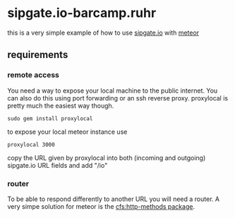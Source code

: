 # sipgate.io-barcamp.ruhr

this is a very simple example of how to use [sipgate.io](http://sipgate.io) with [meteor](https://www.meteor.com/)

## requirements

### remote access

You need a way to expose your local machine to the public internet. You can also do this using port forwarding or an ssh reverse proxy. proxylocal is pretty much the easiest way though.

    sudo gem install proxylocal

to expose your local meteor instance use

    proxylocal 3000

copy the URL given by proxylocal into both (incoming and outgoing) sipgate.io URL fields and add "/io"

### router

To be able to respond differently to another URL you will need a router. A very simpe solution for meteor is the [cfs:http-methods package](https://github.com/CollectionFS/Meteor-http-methods).
